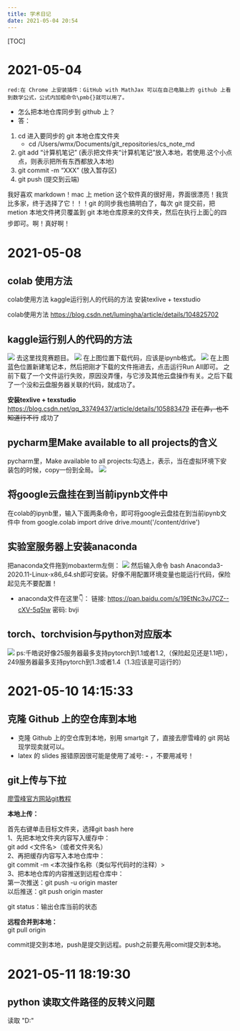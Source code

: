 ```yaml
---
title: 学术日记
date: 2021-05-04 20:54
---
```

[TOC]
# 2021-05-04
`red:在 Chrome 上安装插件：GitHub with MathJax 可以在自己电脑上的 github 上看到数学公式，公式内加粗命令\pmb{}就可以用了。`
- 怎么把本地仓库同步到 github 上？
- 答：
1. cd 进入要同步的 git 本地仓库文件夹
    - cd /Users/wmx/Documents/git_repositories/cs_note_md
2. git add “计算机笔记” (表示把文件夹“计算机笔记”放入本地，若使用.这个小点点，则表示把所有东西都放入本地)
3. git commit  -m “XXX” (放入暂存区)
4. git push (提交到云端)

我好喜欢 markdown！mac 上 metion 这个软件真的很好用，界面很漂亮！我货比多家，终于选择了它！！！git 的同步我也搞明白了，每次 git 提交前，把 metion 本地文件拷贝覆盖到 git 本地仓库原来的文件夹，然后在执行上面👆的四步即可。啊！真好啊！

# 2021-05-08
## colab 使用方法
colab使用方法
kaggle运行别人的代码的方法
安装texlive + texstudio

colab使用方法
https://blog.csdn.net/lumingha/article/details/104825702

## kaggle运行别人的代码的方法
![](./_image/2021-05-08/截图.png)
去这里找竞赛题目。
![](./_image/2021-05-08/截图-2.png)
在上图位置下载代码，应该是ipynb格式。
![](./_image/2021-05-08/截图2.png)
在上图蓝色位置新建笔记本，然后把刚才下载的文件拖进去，点击运行Run All即可。
之前下载了一个文件运行失败，原因没弄懂，与它涉及其他云盘操作有关。之后下载了一个没和云盘服务器关联的代码，就成功了。

**安装texlive + texstudio**
https://blog.csdn.net/qq_33749437/article/details/105883479
~~正在弄，也不知道行不行~~
成功了

## pycharm里Make available to all projects的含义
pycharm里，Make available to all projects:勾选上，表示，当在虚拟环境下安装包的时候，copy一份到全局。
![](./_image/2021-05-08/11image.png)
## 将google云盘挂在到当前ipynb文件中
在colab的ipynb里，输入下面两条命令，即可将google云盘挂在到当前ipynb文件中
from google.colab import drive
drive.mount('/content/drive')

## 实验室服务器上安装anaconda
把anaconda文件拖到mobaxterm左侧：
![](./_image/2021-05-08/22截图.png)
然后输入命令 bash Anaconda3-2020.11-Linux-x86_64.sh即可安装。好像不用配置环境变量也能运行代码，保险起见先不要配置！
- anaconda文件在这里👇：
链接: https://pan.baidu.com/s/19EtNc3vJ7CZ--cXV-5q5Iw  密码: bvji

## torch、torchvision与python对应版本
![](./_image/2021-05-08/33截图.png)
ps:千皓说好像25服务器最多支持pytorch到1.1或者1.2,（保险起见还是1.1吧），249服务器最多支持pytorch到1.3或者1.4（1.3应该是可运行的）

# 2021-05-10 14:15:33    
## 克隆 Github 上的空仓库到本地    
- 克隆 Github 上的空仓库到本地，别用 smartgit 了，直接去廖雪峰的 git 网站现学现卖就可以。
- latex 的 slides 报错原因很可能是使用了减号: **-** ，不要用减号！
## git上传与下拉    

[廖雪峰官方网站git教程](https://www.liaoxuefeng.com/wiki/896043488029600/896202815778784)   

**本地上传：**    
    
首先右键单击目标文件夹，选择git bash here    
1、先把本地文件夹内容写入缓存中：   
git add <文件名>（或者文件夹名）   
2、再把缓存内容写入本地仓库中：    
git commit -m <本次操作名称（类似写代码时的注释）>    
3、把本地仓库的内容推送到远程仓库中：    
第一次推送：git push -u origin master    
以后推送：git push origin master    
    
git status：输出仓库当前的状态    
        
**远程合并到本地：**    
git pull origin    
    
commit提交到本地，push是提交到远程。push之前要先用comit提交到本地。    
# 2021-05-11 18:19:30    
## python 读取文件路径的反转义问题      
读取 "D:\"


